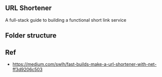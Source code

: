 ## URL Shortener 
A full-stack guide to building a functional short link service 

## Folder structure


## Ref

- https://medium.com/swlh/fast-builds-make-a-url-shortener-with-net-ff3d9206c503